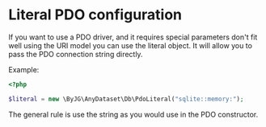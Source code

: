 # Literal PDO configuration

If you want to use a PDO driver, and it requires special parameters don't fit well using the URI model you can use the literal object.
It will allow you to pass the PDO connection string directly.

Example:

```php
<?php

$literal = new \ByJG\AnyDataset\Db\PdoLiteral("sqlite::memory:");
```

The general rule is use the string as you would use in the PDO constructor.


